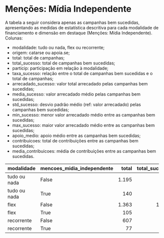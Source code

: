 # Menções: Mídia Independente

A tabela a seguir considera apenas as campanhas bem sucedidas, apresentando as medidas
de estatística descritiva para cada modalidade de financiamento e dimensão em destaque
(Menções: Mídia Independente). Colunas:
- modalidade: tudo ou nada, flex ou recorrente;
- origem: catarse ou apoia.se;
- total: total de campanhas;
- total_sucesso: total de campanhas bem sucedidas;
- particip: participação em relação à modalidade;
- taxa_sucesso: relação entre o total de campanhas bem sucedidas e o total de campanhas;
- arrecadado_sucesso: valor total arrecadado pelas campanhas bem sucedidas;
- media_sucesso: valor arrecadado médio pelas campanhas bem sucedidas;
- std_sucesso: desvio padrão médio (ref: valor arrecadado) pelas campanhas bem sucedidas;
- min_sucesso: menor valor arrecadado médio entre as campanhas bem sucedidas;
- max_sucesso: maior valor arrecadado médio entre as campanhas bem sucedidas;
- apoio_medio: apoio médio entre as campanhas bem sucedidas;
- contribuicoes: total de contribuições entre as campanhas bem sucedidas;
- media_contribuicoes: média de contribuições entre as campanhas bem sucedidas.


| modalidade   | mencoes_midia_independente   |   total |   total_sucesso |   particip |   taxa_sucesso |   arrecadado_sucesso |   media_sucesso |   std_sucesso |   min_sucesso |   max_sucesso |   apoio_medio |   contribuicoes |   media_contribuicoes |
|:-------------|:-----------------------------|--------:|----------------:|-----------:|---------------:|---------------------:|----------------:|--------------:|--------------:|--------------:|--------------:|----------------:|----------------------:|
| tudo ou nada | False                        |    1.195 |             733 |     8.951,3 |         6.133,9 |          19.844.396,73 |        27.072,85 |      42.641,35 |         41,82 |     679.297,66 |         88,08 |          225.303 |                307,37 |
| tudo ou nada | True                         |     140 |              97 |     1.048,7 |         6.928,6 |           4.218.883,10 |        43.493,64 |      57.897,48 |       1.405,43 |     264.585,91 |        110,30 |           38.250 |                394,33 |
| flex         | False                        |    1.363 |            1.283 |     9.284,7 |         9.413,1 |          16.638.713,83 |        12.968,60 |      34.573,22 |         10,77 |     708.972,78 |         88,66 |          187.667 |                146,27 |
| flex         | True                         |     105 |             100 |      715,3 |         9.523,8 |           1.723.418,10 |        17.234,18 |      24.079,23 |         42,01 |     133.783,37 |        107,86 |           15.979 |                159,79 |
| recorrente   | False                        |     607 |             134 |     8.874,3 |         2.207,6 |             34.891,86 |          260,39 |        550,02 |          1,09 |       3.475,05 |         17,99 |            1.940 |                 14,48 |
| recorrente   | True                         |      77 |              18 |     1.125,7 |         2.337,7 |              8.295,10 |          460,84 |       1.164,13 |          5,26 |       5.087,08 |         30,95 |             268 |                 14,89 |
